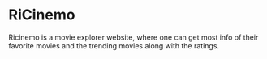 # RiCinemo
Ricinemo is a movie explorer website, where one can get most info of their favorite movies and the trending movies along with the ratings.
